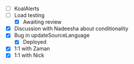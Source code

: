 * [ ] KoalAlerts
* [ ] Load testing
  * [x] Awaiting review
* [x] Discussion with Nadeesha about conditionality
* [x] Bug in updateSourceLanguage
  * [x] Deployed
* [x] 1:1 with Zaman
* [x] 1:1 with Nick
